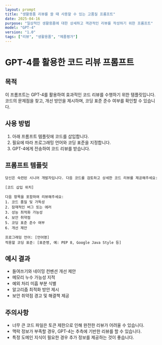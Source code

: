 ```yaml
---
layout: prompt
title: "생활용품 리뷰를 쓸 때 사용할 수 있는 고품질 프롬프트"
date: 2025-04-16
purpose: "일상적인 생활용품에 대한 상세하고 객관적인 리뷰를 작성하기 위한 프롬프트"
model: "GPT-4"
version: "1.0"
tags: ["리뷰", "생활용품", "제품평가"]
---
```


# GPT-4를 활용한 코드 리뷰 프롬프트

## 목적
이 프롬프트는 GPT-4를 활용하여 효과적인 코드 리뷰를 수행하기 위한 템플릿입니다. 코드의 문제점을 찾고, 개선 방안을 제시하며, 코딩 표준 준수 여부를 확인할 수 있습니다.

## 사용 방법
1. 아래 프롬프트 템플릿에 코드를 삽입합니다.
2. 필요에 따라 프로그래밍 언어와 코딩 표준을 지정합니다.
3. GPT-4에게 전송하여 코드 리뷰를 받습니다.

## 프롬프트 템플릿

```
당신은 숙련된 시니어 개발자입니다. 다음 코드를 검토하고 상세한 코드 리뷰를 제공해주세요:

[코드 삽입 위치]

다음 항목을 포함하여 리뷰해주세요:
1. 코드 품질 및 가독성
2. 잠재적인 버그 또는 에러
3. 성능 최적화 가능성
4. 보안 취약점
5. 코딩 표준 준수 여부
6. 개선 제안

프로그래밍 언어: [언어명]
적용할 코딩 표준: [표준명, 예: PEP 8, Google Java Style 등]
```

## 예시 결과
- 들여쓰기와 네이밍 컨벤션 개선 제안
- 메모리 누수 가능성 지적
- 예외 처리 미흡 부분 식별
- 알고리즘 최적화 방안 제시
- 보안 취약점 경고 및 해결책 제공

## 주의사항
- 너무 큰 코드 파일은 토큰 제한으로 인해 완전한 리뷰가 어려울 수 있습니다.
- 맥락 정보가 부족할 경우, GPT-4는 추측에 기반한 리뷰를 할 수 있습니다.
- 특정 도메인 지식이 필요한 경우 추가 정보를 제공하는 것이 좋습니다.